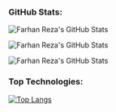 ### GitHub Stats:
![Farhan Reza's GitHub Stats](https://github-readme-stats.vercel.app/api?username=farhan7reza7&show_icons=true&theme=radical)

![Farhan Reza's GitHub Stats](https://github-readme-stats.vercel.app/api?username=farhan7reza7\&rank_icon=github)

![Farhan Reza's GitHub Stats](https://github-readme-stats.vercel.app/api?username=farhan7reza7\&rank_icon=percentile)


### Top Technologies:
[![Top Langs](https://github-readme-stats.vercel.app/api/top-langs/?username=farhan7reza7&layout=compact)](https://github.com/farhan7reza7/github-readme-stats)
